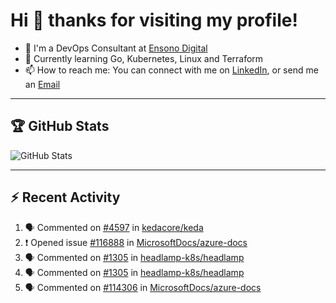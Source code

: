 # Hi 👋 thanks for visiting my profile!

- 💼 I'm a DevOps Consultant at [Ensono Digital](https://www.ensonodigital.com/)
- 🌱 Currently learning Go, Kubernetes, Linux and Terraform
- 📫 How to reach me: You can connect with me on [LinkedIn](https://www.linkedin.com/in/thepaulmacca/), or send me an [Email](mailto:pm@thepaulmacca.com)

---

## :trophy: GitHub Stats

![GitHub Stats](https://github-readme-stats.vercel.app/api?username=thepaulmacca&count_private=true&show_icons=true&theme=dark)

---

## :zap: Recent Activity

<!--START_SECTION:activity-->
1. 🗣 Commented on [#4597](https://github.com/kedacore/keda/issues/4597#issuecomment-1802288867) in [kedacore/keda](https://github.com/kedacore/keda)
2. ❗ Opened issue [#116888](https://github.com/MicrosoftDocs/azure-docs/issues/116888) in [MicrosoftDocs/azure-docs](https://github.com/MicrosoftDocs/azure-docs)
3. 🗣 Commented on [#1305](https://github.com/headlamp-k8s/headlamp/issues/1305#issuecomment-1791411532) in [headlamp-k8s/headlamp](https://github.com/headlamp-k8s/headlamp)
4. 🗣 Commented on [#1305](https://github.com/headlamp-k8s/headlamp/issues/1305#issuecomment-1791129242) in [headlamp-k8s/headlamp](https://github.com/headlamp-k8s/headlamp)
5. 🗣 Commented on [#114306](https://github.com/MicrosoftDocs/azure-docs/issues/114306#issuecomment-1729986863) in [MicrosoftDocs/azure-docs](https://github.com/MicrosoftDocs/azure-docs)
<!--END_SECTION:activity-->
